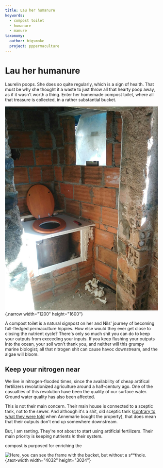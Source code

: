 ```yaml
---
title: Lau her humanure
keywords:
  - compost toilet
  - humanure
  - manure
taxonomy:
  author: bigsmoke
  project: pppermaculture
---
```


# Lau her humanure

Laurelin poops. She does so quite regularly, which is a sign of health. That must be why she thought it a waste to just throw all that hearty poop away, as if it wasn't worth a thing. Enter her homemade compost toilet, where all that treasure is collected, in a rather substantial bucket.

![Please enter humanure.](Ponte_de_Pedra_2017-11-20_Compost_toilet_finished.jpg){.narrow width="1200" height="1600"}

A compost toilet is a natural signpost on her and Nils' journey of becoming full-fledged permaculture hippies. How else would they ever get close to closing the nutrient cycle? There's only so much shit you can do to keep your outputs from exceeding your inputs. If you keep flushing your outputs into the ocean, your soil won't thank you, and neither will this grumpy marine biologist; all that nitrogen shit can cause havoc downstream, and the algae will bloom.

## Keep your nitrogen near

We live in nitrogen-flooded times, since the availability of cheap artifical fertilizers revolutionized agriculture around a half-century ago. One of the casualties of this revolution have been the quality of our surface water. Ground water quality has also been affected.

This is not their main concern. Their main house is connected to a sceptic tank, not to the sewer. And although it's a shit, old sceptic tank ([contrary to what they were told](/deceit-or-disinterest/) when Annemarie bought the property), that does mean that their outputs don't end up somewhere downstream.

But, I am ranting. They're not about to start using artificial fertilizers. Their main priority is keeping nutrients _in_ their system.

 compost is purposed for enriching the 

![Here, you can see the frame with the bucket, but without a s**thole.](Ponte_de_Pedra_2017-11-14_Compost_toilet_frame.jpg){.text-width width="4032" height="3024"}
